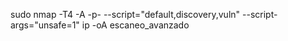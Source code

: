 sudo nmap -T4 -A -p- --script="default,discovery,vuln" --script-args="unsafe=1" ip -oA escaneo_avanzado
